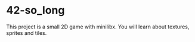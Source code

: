 # 42-so_long
This project is a small 2D game with minilibx. You will learn about textures, sprites and tiles.

